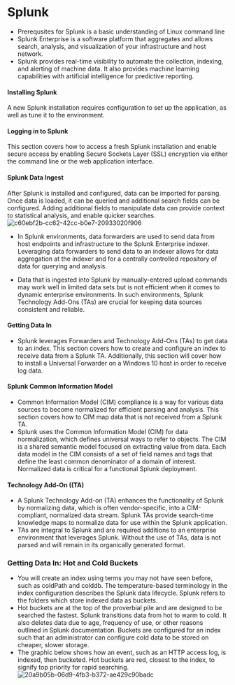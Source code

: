 # Splunk 
- Prerequsites for Splunk is a basic understanding of Linux command line
- Splunk Enterprise is a software platform that aggregates and allows search, analysis, and visualization of your infrastructure and host network. 
- Splunk provides real-time visibility to automate the collection, indexing, and alerting of machine data. It also provides machine learning capabilities with artificial intelligence for predictive reporting.

#### Installing Splunk
﻿A new Splunk installation requires configuration to set up the application, as well as tune it to the environment.
﻿
#### Logging in to Splunk
﻿This section covers how to access a fresh Splunk installation and enable secure access by enabling Secure Sockets Layer (SSL) encryption via either the command line or the web application interface.
﻿
#### Splunk Data Ingest
﻿After Splunk is installed and configured, data can be imported for parsing. Once data is loaded, it can be queried and additional search fields can be configured. Adding additional fields to manipulate data can provide context to statistical analysis, and enable quicker searches.
﻿
![c60ebf2b-cc62-42cc-b0e7-20933020f906](https://github.com/paulinoprojects/Splunk/assets/111991325/d4cc76a9-218a-470b-bb69-c61e1f42007b)
- In Splunk environments, data forwarders are used to send data from host endpoints and infrastructure to the Splunk Enterprise indexer. Leveraging data forwarders to send data to an indexer allows for data aggregation at the indexer and for a centrally controlled repository of data for querying and analysis. 

- Data that is ingested into Splunk by manually-entered upload commands may work well in limited data sets but is not efficient when it comes to dynamic enterprise environments. In such environments, Splunk Technology Add-Ons (TAs) are crucial for keeping data sources consistent and reliable.
﻿
#### Getting Data In
- Splunk leverages Forwarders and Technology Add-Ons (TAs) to get data to an index. This section covers how to create and configure an index to receive data from a Splunk TA. Additionally, this section will cover how to install a Universal Forwarder on a Windows 10 host in order to receive log data.
﻿
#### Splunk Common Information Model
- Common Information Model (CIM) compliance is a way for various data sources to become normalized for efficient parsing and analysis. This section covers how to CIM map data that is not received from a Splunk TA.
- Splunk uses the Common Information Model (CIM) for data normalization, which defines universal ways to refer to objects. The CIM is a shared semantic model focused on extracting value from data. Each data model in the CIM consists of a set of field names and tags that define the least common denominator of a domain of interest. Normalized data is critical for a functional Splunk deployment.

#### ﻿Technology Add-On ((TA)
- A Splunk Technology Add-on (TA) enhances the functionality of Splunk by normalizing data, which is often vendor-specific, into a CIM-compliant, normalized data stream. Splunk TAs provide search-time knowledge maps to normalize data for use within the Splunk application.
- TAs are integral to Splunk and are required additions to an enterprise environment that leverages Splunk. Without the use of TAs, data is not parsed and will remain in its organically generated format.

### Getting Data In: Hot and Cold Buckets
- You will create an index using terms you may not have seen before, such as coldPath and colddb. The temperature-based terminology in the index configuration describes the Splunk data lifecycle. Splunk refers to the folders which store indexed data as buckets. 
- Hot buckets are at the top of the proverbial pile and are designed to be searched the fastest. Splunk transitions data from hot to warm to cold. It also deletes data due to age, frequency of use, or other reasons outlined in Splunk documentation. Buckets are configured for an index such that an administrator can configure cold data to be stored on cheaper, slower storage.
- The graphic below shows how an event, such as an HTTP access log, is indexed, then bucketed. Hot buckets are red, closest to the index, to signify top priority for rapid searching.
﻿![20a9b05b-06d9-4fb3-b372-ae429c90badc](https://github.com/paulinoprojects/Splunk/assets/111991325/32deccf1-41b0-41c8-8611-82e12e8596ef)

